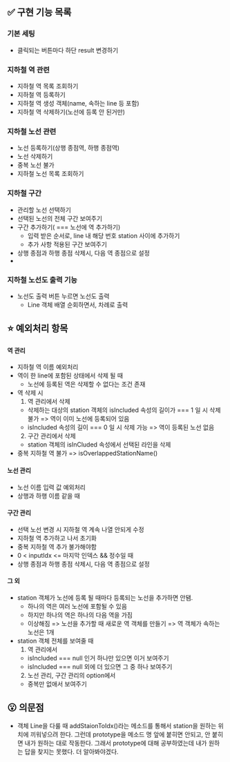 ## ✅ 구현 기능 목록

### 기본 세팅

- 클릭되는 버튼마다 하단 result 변경하기

### 지하철 역 관련

- 지하철 역 목록 조회하기
- 지하철 역 등록하기
- 지하철 역 생성 객체(name, 속하는 line 등 포함)
- 지하철 역 삭제하기(노선에 등록 안 된거만)

### 지하철 노선 관련

- 노선 등록하기(상행 종점역, 하행 종점역)
- 노선 삭제하기
- 중복 노선 불가
- 지하철 노선 목록 조회하기

### 지하철 구간

- 관리할 노선 선택하기
- 선택된 노선의 전체 구간 보여주기
- 구간 추가하기( === 노선에 역 추가하기)
  - 입력 받은 순서로, line 내 해당 번호 station 사이에 추가하기
  - 추가 사항 적용된 구간 보여주기
- 상행 종점과 하행 종점 삭제시, 다음 역 종점으로 설정
-

### 지하철 노선도 출력 기능

- 노선도 출력 버튼 누르면 노선도 출력
  - Line 객체 배열 순회하면서, 차례로 출력

## :star: 예외처리 항목

#### 역 관리

- 지하철 역 이름 예외처리
- 역이 한 line에 포함된 상태에서 삭제 될 때
  - 노선에 등록된 역은 삭제할 수 없다는 조건 존재
- 역 삭제 시
  1. 역 관리에서 삭제
  - 삭제하는 대상의 station 객체의 isIncluded 속성의 길이가 === 1 일 시 삭제 불가
    => 역이 이미 노선에 등록되어 있음
  - isIncluded 속성의 길이 === 0 일 시 삭제 가능
    => 역이 등록된 노선 없음
  2. 구간 관리에서 삭제
  - station 객체의 isInCluded 속성에서 선택된 라인을 삭제
- 중복 지하철 역 불가 => isOverlappedStationName()

#### 노선 관리

- 노선 이름 입력 값 예외처리
- 상행과 하행 이름 같을 때

#### 구간 관리

- 선택 노선 변경 시 지하철 역 계속 나열 안되게 수정
- 지하철 역 추가하고 나서 초기화
- 중복 지하철 역 추가 불가해야함
- 0 < inputIdx <= 마지막 인덱스 && 정수일 때
- 상행 종점과 하행 종점 삭제시, 다음 역 종점으로 설정

#### 그 외

- station 객체가 노선에 등록 될 때마다 등록되는 노선을 추가하면 안됌.
  - 하나의 역은 여러 노선에 포함될 수 있음
  - 하지만 하나의 역은 하나의 다음 역을 가짐
  - 이상해짐
    => 노선을 추가할 때 새로운 역 객체를 만들기
    => 역 객체가 속하는 노선은 1개
- station 객체 전체를 보여줄 때
  1. 역 관리에서
  - isIncluded === null 인거 하나만 있으면 이거 보여주기
  - isIncluded === null 외에 더 있으면 그 중 하나 보여주기
  2. 노선 관리, 구간 관리의 option에서
  - 중복만 없애서 보여주기

## :open_mouth: 의문점

- 객체 Line을 다룰 때 addStaionToIdx()라는 메소드를 통해서 station을 원하는 위치에 끼워넣으려 한다. 그런데 prototype을 메소드 명 앞에 붙히면 안되고, 안 붙히면 내가 원하는 대로 작동한다. 그래서 prototype에 대해 공부하였는데 내가 원하는 답을 찾지는 못했다. 더 알아봐야겠다.
